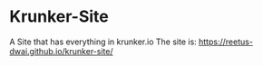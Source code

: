 # Krunker-Site
A Site that has everything in krunker.io
The site is: https://reetus-dwai.github.io/krunker-site/
